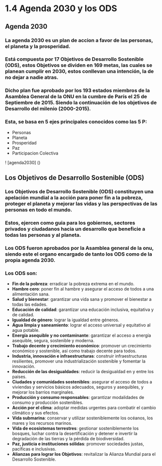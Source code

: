 # 1.4 Agenda 2030 y los ODS
## Agenda 2030
### La agenda 2030 es un plan de accion a favor de las personas, el planeta y la prosperidad. 
### Está compuesta por 17 Objetivos de Desarrollo Sostenible (ODS), estos Objetivos se dividen en 169 metas, las cuales se planean cumplir en 2030, estos conllevan una intención, la de no dejar a nadie atras.
###  Dicho plan fue aprobado por los 193 estados miembros de la Asamblea General de la ONU en la cumbre de París el 25 de Septiembre de 2015. Siendo la continuación de los objetivos de Desarrollo del milenio (2000-2015).
### Esta, se basa en 5 ejes principales conocidos como las 5 P:
  - Personas
  - Planeta
  - Prosperidad
  - Paz
  - Participacion Colectiva





! [agenda2030] ()

## Los Objetivos de Desarrollo Sostenible (ODS)
###  Los Objetivos de Desarrollo Sostenible (ODS) constituyen una apelación mundial a la acción para poner fin a la pobreza, proteger el planeta y mejorar las vidas y las perspectivas de las personas en todo el mundo.
### Estos, ejercen como guia para los gobiernos, sectores privados y ciudadanos hacia un desarrollo que beneficie a todas las personas y al planeta.
### Los ODS fueron aprobados por la Asamblea general de la onu, siendo este el organo encargado de tanto los ODS como de la propia agenda 2030.
### Los ODS son:

  - **Fin de la pobreza**: erradicar la pobreza extrema en el mundo.
  - **Hambre cero**: poner fin al hambre y asegurar el acceso de todos a una alimentación sana.
  - **Salud y bienestar**: garantizar una vida sana y promover el bienestar a todas las edades.
  - **Educación de calidad**: garantizar una educación inclusiva, equitativa y de calidad.
  - **Igualdad de género**: lograr la igualdad entre géneros.
  - **Agua limpia y saneamiento**: lograr el acceso universal y equitativo al agua potable.
  - **Energía asequible y no contaminante**: garantizar el acceso a energía asequible, segura, sostenible y moderna.
  - **Trabajo decente y crecimiento económico**: promover un crecimiento económico y sostenible, así como trabajo decente para todos.
  - **Industria, innovación e infraestructuras**: construir infraestructuras resilientes, promover una industrialización sostenible y fomentar la innovación.
  - **Reducción de las desigualdades**: reducir la desigualdad en y entre los países.
  - **Ciudades y comunidades sostenibles**: asegurar el acceso de todos a viviendas y servicios básicos adecuados, seguros y asequibles, y mejorar los barrios marginales.
  - **Producción y consumo responsables**: garantizar modalidades de consumo y producción sostenibles.
  - **Acción por el clima**: adoptar medidas urgentes para combatir el cambio climático y sus efectos.
  - **Vida submarina**: conservar y utilizar sosteniblemente los océanos, los mares y los recursos marinos.
  - **Vida de ecosistemas terrestres**: gestionar sosteniblemente los bosques, luchar contra la desertificación y detener e invertir la degradación de las tierras y la pérdida de biodiversidad.
  - **Paz, justicia e instituciones sólidas**: promover sociedades justas, pacíficas e inclusivas.
  - **Alianzas para lograr los Objetivos**: revitalizar la Alianza Mundial para el Desarrollo Sostenible.
